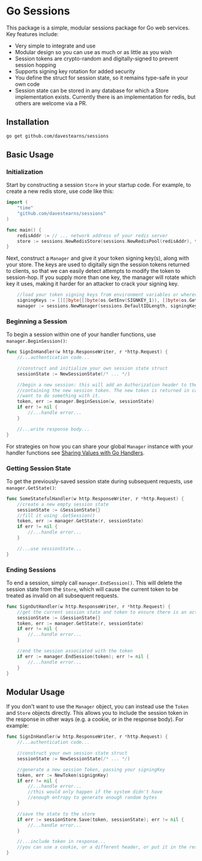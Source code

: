 # Go Sessions

This package is a simple, modular sessions package for Go web services. Key features include:

- Very simple to integrate and use
- Modular design so you can use as much or as little as you wish
- Session tokens are crypto-random and digitally-signed to prevent session hopping
- Supports signing key rotation for added security
- You define the struct for session state, so it remains type-safe in your own code
- Session state can be stored in any database for which a Store implementation exists. Currently there is an implementation for redis, but others are welcome via a PR.

## Installation

```bash
go get github.com/davestearns/sessions
```

## Basic Usage

### Initialization

Start by constructing a session `Store` in your startup code. For example, to create a new redis store, use code like this:

```go
import (
    "time"
    "github.com/davestearns/sessions"
)

func main() {
    redisAddr := // ... network address of your redis server
    store := sessions.NewRedisStore(sessions.NewRedisPool(redisAddr), time.Hour)
}
```

Next, construct a `Manager` and give it your token signing key(s), along with your store. The keys are used to digitally sign the session tokens returned to clients, so that we can easily detect attempts to modify the token to session-hop. If you supply more than one key, the manager will rotate which key it uses, making it harder for an attacker to crack your signing key.

```go
    //load your token signing keys from environment variables or wherever
    signingKeys := [][]byte{[]byte(os.GetEnv(SIGNKEY_1)), []byte(os.GetEnv(SIGNKEY_2))}
    manager := sessions.NewManager(sessions.DefaultIDLength, signingKeys, store)
```

### Beginning a Session

To begin a session within one of your handler functions, use `manager.BeginSession()`:

```go
func SignInHandler(w http.ResponseWriter, r *http.Request) {
    //...authentication code...

    //construct and initialize your own session state struct
    sessionState := NewSessionState(/* ... */)

    //begin a new session: this will add an Authorization header to the response
    //containing the new session token. The new token is returned in case you
    //want to do something with it.
    token, err := manager.BeginSession(w, sessionState)
    if err != nil {
        //...handle error...
    }

    //...write response body...
}
```

For strategies on how you can share your global `Manager` instance with your handler functions see [Sharing Values with Go Handlers](https://drstearns.github.io/tutorials/gohandlerctx/).

### Getting Session State

To get the previously-saved session state during subsequent requests, use `manager.GetState()`:

```go
func SomeStatefulHandler(w http.ResponseWriter, r *http.Request) {
    //create a new empty session state
    sessionState := &SessionState{}
    //fill it using .GetSession()
    token, err := manager.GetState(r, sessionState)
    if err != nil {
        //...handle error...
    }

    //...use sessionState...
}
```

### Ending Sessions

To end a session, simply call `manager.EndSession()`. This will delete the session state from the `Store`, which will cause the current token to be treated as invalid on all subsequent requests.

```go
func SignOutHandler(w http.ResponseWriter, r *http.Request) {
    //get the current session state and token to ensure there is an active session
    sessionState := &SessionState{}
    token, err := manager.GetState(r, sessionState)
    if err != nil {
        //...handle error...
    }

    //end the session associated with the token
    if err := manager.EndSession(token); err != nil {
        //...handle error...
    }
}
```

## Modular Usage

If you don't want to use the `Manager` object, you can instead use the `Token` and `Store` objects directly. This allows you to include the session token in the response in other ways (e.g. a cookie, or in the response body). For example:

```go
func SignInHandler(w http.ResponseWriter, r *http.Request) {
    //...authentication code...

    //construct your own session state struct
    sessionState := NewSessionState(/* ... */)

    //generate a new session Token, passing your signingKey
    token, err := NewToken(signignKey)
    if err != nil {
        //...handle error...
        //this would only happen if the system didn't have
        //enough entropy to generate enough random bytes
    }

    //save the state to the store
    if err := sessionStore.Save(token, sessionState); err != nil {
        //...handle error...
    }

    //...include token in response...
    //you can use a cookie, or a different header, or put it in the response body
}
```

